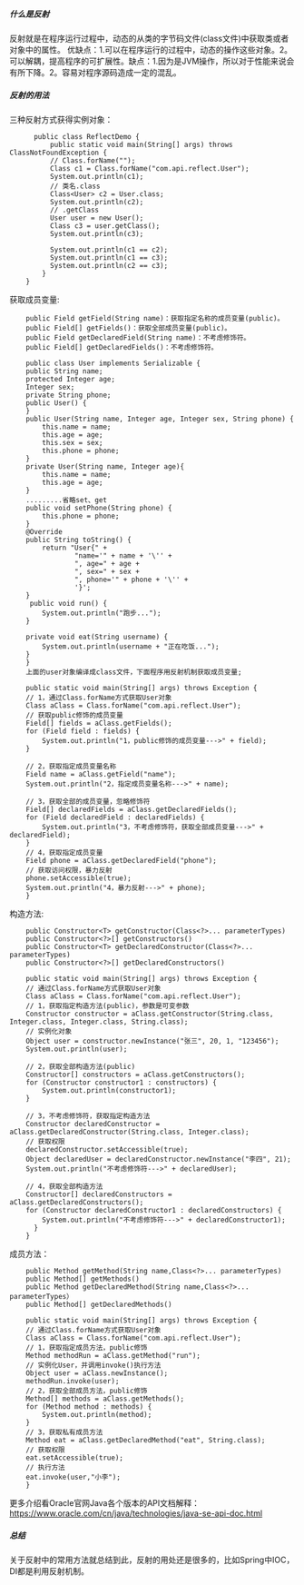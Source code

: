 ##### 什么是反射
反射就是在程序运行过程中，动态的从类的字节码文件(class文件)中获取类或者对象中的属性。
优缺点：1.可以在程序运行的过程中，动态的操作这些对象。2。可以解耦，提高程序的可扩展性。缺点：1.因为是JVM操作，所以对于性能来说会有所下降。2。容易对程序源码造成一定的混乱。
##### 反射的用法
三种反射方式获得实例对象：

          public class ReflectDemo {
              public static void main(String[] args) throws ClassNotFoundException {
              // Class.forName("");
              Class c1 = Class.forName("com.api.reflect.User");
              System.out.println(c1);
              // 类名.class
              Class<User> c2 = User.class;
              System.out.println(c2);
              // .getClass
              User user = new User();
              Class c3 = user.getClass();
              System.out.println(c3);

              System.out.println(c1 == c2);
              System.out.println(c1 == c3);
              System.out.println(c2 == c3);
            }
        }
获取成员变量:
        
        public Field getField(String name)：获取指定名称的成员变量(public)。
        public Field[] getFields()：获取全部成员变量(public)。
        public Field getDeclaredField(String name)：不考虑修饰符。
        public Field[] getDeclaredFields()：不考虑修饰符。
        
        public class User implements Serializable {
        public String name;
        protected Integer age;
        Integer sex;
        private String phone;
        public User() {
        }
        public User(String name, Integer age, Integer sex, String phone) {
            this.name = name;
            this.age = age;
            this.sex = sex;
            this.phone = phone;
        }
        private User(String name, Integer age){
            this.name = name;
            this.age = age;
        }
        .........省略set、get
        public void setPhone(String phone) {
            this.phone = phone;
        }
        @Override
        public String toString() {
            return "User{" +
                    "name='" + name + '\'' +
                    ", age=" + age +
                    ", sex=" + sex +
                    ", phone='" + phone + '\'' +
                    '}';
        }
         public void run() {
            System.out.println("跑步...");
        }

        private void eat(String username) {
            System.out.println(username + "正在吃饭...");
        }
        }
        上面的user对象编译成class文件，下面程序用反射机制获取成员变量;
        
        public static void main(String[] args) throws Exception {
        // 1，通过Class.forName方式获取User对象
        Class aClass = Class.forName("com.api.reflect.User");
        // 获取public修饰的成员变量
        Field[] fields = aClass.getFields();
        for (Field field : fields) {
            System.out.println("1，public修饰的成员变量--->" + field);
        }

        // 2，获取指定成员变量名称
        Field name = aClass.getField("name");
        System.out.println("2，指定成员变量名称--->" + name);

        // 3，获取全部的成员变量，忽略修饰符
        Field[] declaredFields = aClass.getDeclaredFields();
        for (Field declaredField : declaredFields) {
            System.out.println("3，不考虑修饰符，获取全部成员变量--->" + declaredField);
        }
        // 4，获取指定成员变量
        Field phone = aClass.getDeclaredField("phone");
        // 获取访问权限，暴力反射
        phone.setAccessible(true);
        System.out.println("4，暴力反射--->" + phone);
        }
构造方法:

        public Constructor<T> getConstructor(Class<?>... parameterTypes)
        public Constructor<?>[] getConstructors()
        public Constructor<T> getDeclaredConstructor(Class<?>... parameterTypes)
        public Constructor<?>[] getDeclaredConstructors()
        
        public static void main(String[] args) throws Exception {
        // 通过Class.forName方式获取User对象
        Class aClass = Class.forName("com.api.reflect.User");
        // 1，获取指定构造方法(public)，参数是可变参数
        Constructor constructor = aClass.getConstructor(String.class, Integer.class, Integer.class, String.class);
        // 实例化对象
        Object user = constructor.newInstance("张三", 20, 1, "123456");
        System.out.println(user);

        // 2，获取全部构造方法(public)
        Constructor[] constructors = aClass.getConstructors();
        for (Constructor constructor1 : constructors) {
            System.out.println(constructor1);
        }

        // 3，不考虑修饰符，获取指定构造方法
        Constructor declaredConstructor = aClass.getDeclaredConstructor(String.class, Integer.class);
        // 获取权限
        declaredConstructor.setAccessible(true);
        Object declaredUser = declaredConstructor.newInstance("李四", 21);
        System.out.println("不考虑修饰符--->" + declaredUser);

        // 4，获取全部构造方法
        Constructor[] declaredConstructors = aClass.getDeclaredConstructors();
        for (Constructor declaredConstructor1 : declaredConstructors) {
            System.out.println("不考虑修饰符--->" + declaredConstructor1);
          }
        }
成员方法：

        public Method getMethod(String name,Class<?>... parameterTypes)
        public Method[] getMethods()
        public Method getDeclaredMethod(String name,Class<?>... parameterTypes）
        public Method[] getDeclaredMethods()
        
        public static void main(String[] args) throws Exception {
        // 通过Class.forName方式获取User对象
        Class aClass = Class.forName("com.api.reflect.User");
        // 1，获取指定成员方法，public修饰
        Method methodRun = aClass.getMethod("run");
        // 实例化User，并调用invoke()执行方法
        Object user = aClass.newInstance();
        methodRun.invoke(user);
        // 2，获取全部成员方法，public修饰
        Method[] methods = aClass.getMethods();
        for (Method method : methods) {
            System.out.println(method);
        }
        // 3，获取私有成员方法
        Method eat = aClass.getDeclaredMethod("eat", String.class);
        // 获取权限
        eat.setAccessible(true);
        // 执行方法
        eat.invoke(user,"小李");
        }
更多介绍看Oracle官网Java各个版本的API文档解释：https://www.oracle.com/cn/java/technologies/java-se-api-doc.html   
##### 总结
关于反射中的常用方法就总结到此，反射的用处还是很多的，比如Spring中IOC，DI都是利用反射机制。
